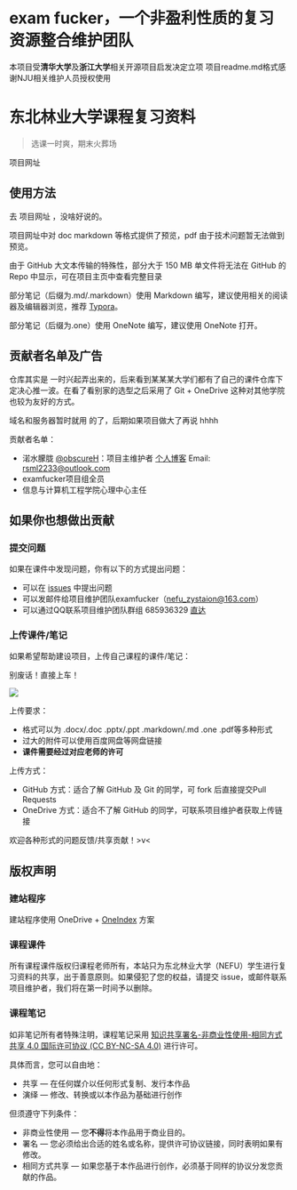 # exam fucker，一个非盈利性质的复习资源整合维护团队


本项目受**清华大学**及**浙江大学**相关开源项目启发决定立项
项目readme.md格式感谢NJU相关维护人员授权使用

# 东北林业大学课程复习资料

>  选课一时爽，期末火葬场

项目网址 

## 使用方法

去 项目网址 ，没啥好说的。

项目网址中对 doc markdown 等格式提供了预览，pdf 由于技术问题暂无法做到预览。

由于 GitHub 大文本传输的特殊性，部分大于 150 MB 单文件将无法在 GitHub 的 Repo 中显示，可在项目主页中查看完整目录

部分笔记（后缀为.md/.markdown）使用 Markdown 编写，建议使用相关的阅读器及编辑器浏览，推荐 [Typora](https://typora.io/)。

部分笔记（后缀为.one）使用 OneNote 编写，建议使用 OneNote 打开。

## 贡献者名单及广告

仓库其实是  一时兴起弄出来的，后来看到某某某大学们都有了自己的课件仓库下定决心推一波。在看了看别家的选型之后采用了 Git + OneDrive 这种对其他学院也较为友好的方式。

域名和服务器暂时就用  的了，后期如果项目做大了再说 hhhh

贡献者名单：
* 渃水朦胧 [@obscureH](https://github.com/obscureH)：项目主维护者 [个人博客](https://) Email: [rsml2233@outlook.com](mailto:rsml2233@outlook.com)
* examfucker项目组全员
* 信息与计算机工程学院心理中心主任


## 如果你也想做出贡献

### 提交问题

如果在课件中发现问题，你有以下的方式提出问题：

* 可以在 [issues](https://github.com/examfucker/examfucker.github.io/issues) 中提出问题
* 可以发邮件给项目维护团队examfucker（[nefu_zystaion@163.com](mailto:nefu_zystaion@163.com)）
* 可以通过QQ联系项目维护团队群组 685936329 [直达](http://.com)

### 上传课件/笔记

如果希望帮助建设项目，上传自己课程的课件/笔记：

别废话！直接上车！

![](.png)

上传要求：
* 格式可以为 .docx/.doc .pptx/.ppt .markdown/.md .one .pdf等多种形式
* 过大的附件可以使用百度网盘等网盘链接
* **课件需要经过对应老师的许可**

上传方式：
* GitHub 方式：适合了解 GitHub 及 Git 的同学，可 fork 后直接提交Pull Requests
* OneDrive 方式：适合不了解 GitHub 的同学，可联系项目维护者获取上传链接

欢迎各种形式的问题反馈/共享贡献！>v<

## 版权声明

### 建站程序

建站程序使用 OneDrive + [OneIndex](https://github.com/donwa/oneindex) 方案

### 课程课件

所有课程课件版权归课程老师所有，本站只为东北林业大学（NEFU）学生进行复习资料的共享，出于善意原则。如果侵犯了您的权益，请提交 issue，或邮件联系项目维护者，我们将在第一时间予以删除。

### 课程笔记

如非笔记所有者特殊注明，课程笔记采用 [知识共享署名-非商业性使用-相同方式共享 4.0 国际许可协议 (CC BY-NC-SA 4.0)](http://creativecommons.org/licenses/by-nc-sa/4.0/) 进行许可。

具体而言，您可以自由地：

- 共享 — 在任何媒介以任何形式复制、发行本作品
- 演绎 — 修改、转换或以本作品为基础进行创作

但须遵守下列条件：

- 非商业性使用 — 您**不得**将本作品用于商业目的。
- 署名 — 您必须给出合适的姓名或名称，提供许可协议链接，同时表明如果有修改。
- 相同方式共享 — 如果您基于本作品进行创作，必须基于同样的协议分发您贡献的作品。
